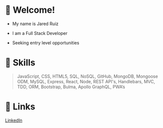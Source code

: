 # :milky_way: Welcome! 
- My name is Jared Ruiz
- I am a Full Stack Developer

- Seeking entry level opportunities

# :stars: Skills
> JavaScript, CSS, HTML5, SQL, NoSQL, GitHub, MongoDB, Mongoose ODM, MySQL, Express, React, Node, REST API's, Handlebars, MVC, TDD, ORM, Bootstrap, Bulma, Apollo GraphQL, PWA’s
# :sparkler: Links
[LinkedIn](https://www.linkedin.com/in/jaredruiz/)


<!--
**jared-ruiz/jared-ruiz** is a ✨ _special_ ✨ repository because its `README.md` (this file) appears on your GitHub profile.

Here are some ideas to get you started:

- 🔭 I’m currently working on ...
- 🌱 I’m currently learning ...
- 👯 I’m looking to collaborate on ...
- 🤔 I’m looking for help with ...
- 💬 Ask me about ...
- 📫 How to reach me: ...
- 😄 Pronouns: ...
- ⚡ Fun fact: ...
-->
